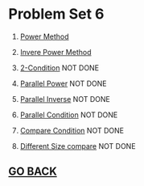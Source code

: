 
# Problem Set 6

1. [Power Method](https://github.com/Alekoll/Math4610/tree/master/Homework/Task_Set_6/Problem1)

1. [Invere Power Method](https://github.com/Alekoll/Math4610/tree/master/Homework/Task_Set_6/Problem2) 

1. [2-Condition](https://github.com/Alekoll/Math4610/tree/master/Homework/Task_Set_6/Problem3) NOT DONE

1. [Parallel Power](https://github.com/Alekoll/Math4610/tree/master/Homework/Task_Set_6/Problem4) NOT DONE

1. [Parallel Inverse](https://github.com/Alekoll/Math4610/tree/master/Homework/Task_Set_6/Problem5) NOT DONE

1. [Parallel Condition](https://github.com/Alekoll/Math4610/tree/master/Homework/Task_Set_6/Problem6) NOT DONE

1. [Compare Condition](https://github.com/Alekoll/Math4610/tree/master/Homework/Task_Set_6/Problem7) NOT DONE

1. [Different Size compare](https://github.com/Alekoll/Math4610/tree/master/Homework/Task_Set_6/Problem8) NOT DONE



## [GO BACK](https://github.com/Alekoll/Math4610)
